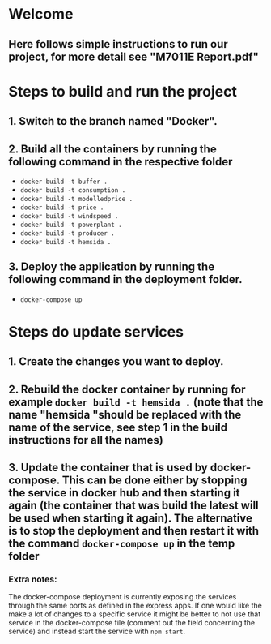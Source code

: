 # Welcome
## Here follows simple instructions to run our project, for more detail see "M7011E Report.pdf"

# Steps to build and run the project

## 1. Switch to the branch named "Docker".

## 2. Build all the containers by running the following command in the respective folder
 - `docker build -t buffer .`
 - `docker build -t consumption .`
 - `docker build -t modelledprice .`
 - `docker build -t price .`
 - `docker build -t windspeed .`
 - `docker build -t powerplant .`
 - `docker build -t producer .`
 - `docker build -t hemsida .`

## 3. Deploy the application by running the following command in the deployment folder.
 - `docker-compose up`

# Steps do update services

## 1. Create the changes you want to deploy.

## 2. Rebuild the docker container by running for example `docker build -t hemsida .` (note that the name "hemsida "should be replaced with the name of the service, see step 1 in the build instructions for all the names)

## 3. Update the container that is used by docker-compose. This can be done either by stopping the service in docker hub and then starting it again (the container that was build the latest will be used when starting it again). The alternative is to stop the deployment and then restart it with the command `docker-compose up` in the temp folder

### Extra notes:
The docker-compose deployment is currently exposing the services through the same ports as defined in the express apps. If one would like the make a lot of changes to a specific service it might be better to not use that service in the docker-compose file (comment out the field concerning the service) and instead start the service with `npm start`.
